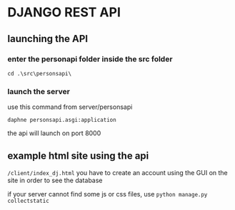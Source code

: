 # DJANGO REST API
## launching the API
### enter the personapi folder inside the src folder
```
cd .\src\personsapi\
```
### launch the server
use this command from server/personsapi
```
daphne personsapi.asgi:application
```
the api will launch on port 8000
## example html site using the api 
```/client/index_dj.html```
you have to create an account using the GUI on the site in order to see the database

if your server cannot find some js or css files, use 
```python manage.py collectstatic```